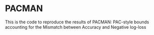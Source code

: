 # PACMAN
This is the code to reproduce the results of PACMAN: PAC-style bounds accounting for the Mismatch between Accuracy and Negative log-loss
